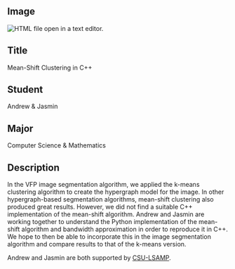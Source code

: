 ## Image

<img src="{{ url_for('static', filename='images/andrewandjasmin.jpg') }}" alt="HTML file open in a text editor.">

## Title

Mean-Shift Clustering in C++

## Student

Andrew &amp; Jasmin

## Major

Computer Science &amp; Mathematics

## Description

In the VFP image segmentation algorithm, we applied the k-means clustering algorithm to create the hypergraph model for the image. In other hypergraph-based segmentation algorithms, mean-shift clustering also produced great results. However, we did not find a suitable C++ implementation of the mean-shift algorithm. Andrew and Jasmin are working together to understand the Python implementation of the mean-shift algorithm and bandwidth approximation in order to reproduce it in C++. We hope to then be able to incorporate this in the image segmentation algorithm and compare results to that of the k-means version.

Andrew and Jasmin are both supported by [CSU-LSAMP](https://www.csustan.edu/AMP/join).
